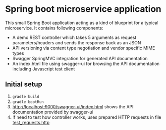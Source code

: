 Spring boot microservice application
====================================

This small Spring Boot application acting as a kind of blueprint for a typical microservice.
It contains following components:

* A demo REST controller which takes 5 arguments as request parameters/headers and sends the response back as an JSON
* API versioning via content type negotiation and vendor specific MIME types
* Swagger SpringMVC integration for generated API documentation
* An index.html file using swagger-ui for browsing the API documentation including Javascript test client

Initial setup
-------------

1. `gradle build`
2. `gradle bootRun`
3. [http://localhost:9000/swagger-ui/index.html](http://localhost:9000/swagger-ui/index.html) shows the API documentation provided by swagger-ui
4. If need to test how controller works, uses prepared HTTP requests in file [test_requests.http](src/test/resources/test_requests.http)